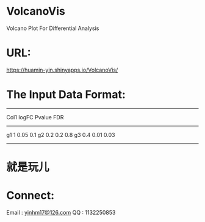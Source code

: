 # VolcanoVis
Volcano Plot For Differential Analysis

# URL:
https://huamin-yin.shinyapps.io/VolcanoVis/

# The Input Data Format:
-------------------------

Col1  logFC Pvalue  FDR 

-------------------------

g1  1 0.05  0.1
g2  0.2 0.2 0.8
g3  0.4 0.01  0.03

-------------------------

# 就是玩儿
# Connect:
Email : yinhm17@126.com
QQ : 1132250853
